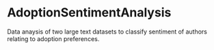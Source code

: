 # AdoptionSentimentAnalysis
Data anaysis of two large text datasets to classify sentiment of authors relating to adoption preferences. 
